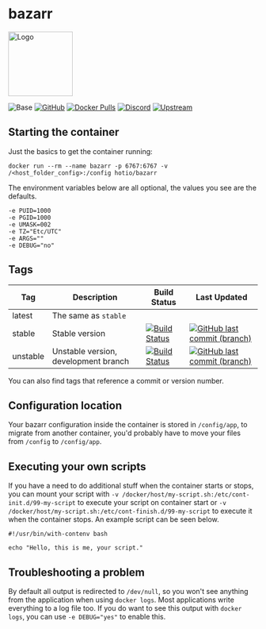# bazarr

<img src="https://raw.githubusercontent.com/hotio/docker-bazarr/master/img/bazarr.png" alt="Logo" height="130" width="130">

![Base](https://img.shields.io/badge/base-alpine-blue)
[![GitHub](https://img.shields.io/badge/source-github-lightgrey)](https://github.com/hotio/docker-bazarr)
[![Docker Pulls](https://img.shields.io/docker/pulls/hotio/bazarr)](https://hub.docker.com/r/hotio/bazarr)
[![Discord](https://img.shields.io/discord/610068305893523457?color=738ad6&label=discord&logo=discord&logoColor=white)](https://discord.gg/3SnkuKp)
[![Upstream](https://img.shields.io/badge/upstream-project-yellow)](https://github.com/morpheus65535/bazarr)

## Starting the container

Just the basics to get the container running:

```shell
docker run --rm --name bazarr -p 6767:6767 -v /<host_folder_config>:/config hotio/bazarr
```

The environment variables below are all optional, the values you see are the defaults.

```shell
-e PUID=1000
-e PGID=1000
-e UMASK=002
-e TZ="Etc/UTC"
-e ARGS=""
-e DEBUG="no"
```

## Tags

| Tag                | Description                            | Build Status                                                                                                                                                      | Last Updated                                                                                                                                                                          |
| -------------------|----------------------------------------|-------------------------------------------------------------------------------------------------------------------------------------------------------------------|---------------------------------------------------------------------------------------------------------------------------------------------------------------------------------------|
| latest             | The same as `stable`                   |                                                                                                                                                                   |                                                                                                                                                                                       |
| stable             | Stable version                         | [![Build Status](https://cloud.drone.io/api/badges/hotio/docker-bazarr/status.svg?ref=refs/heads/stable)](https://cloud.drone.io/hotio/docker-bazarr)             | [![GitHub last commit (branch)](https://img.shields.io/github/last-commit/hotio/docker-bazarr/stable)](https://github.com/hotio/docker-bazarr/commits/stable)                         |
| unstable           | Unstable version, development branch   | [![Build Status](https://cloud.drone.io/api/badges/hotio/docker-bazarr/status.svg?ref=refs/heads/unstable)](https://cloud.drone.io/hotio/docker-bazarr)           | [![GitHub last commit (branch)](https://img.shields.io/github/last-commit/hotio/docker-bazarr/unstable)](https://github.com/hotio/docker-bazarr/commits/unstable)                     |

You can also find tags that reference a commit or version number.

## Configuration location

Your bazarr configuration inside the container is stored in `/config/app`, to migrate from another container, you'd probably have to move your files from `/config` to `/config/app`.

## Executing your own scripts

If you have a need to do additional stuff when the container starts or stops, you can mount your script with `-v /docker/host/my-script.sh:/etc/cont-init.d/99-my-script` to execute your script on container start or `-v /docker/host/my-script.sh:/etc/cont-finish.d/99-my-script` to execute it when the container stops. An example script can be seen below.

```shell
#!/usr/bin/with-contenv bash

echo "Hello, this is me, your script."
```

## Troubleshooting a problem

By default all output is redirected to `/dev/null`, so you won't see anything from the application when using `docker logs`. Most applications write everything to a log file too. If you do want to see this output with `docker logs`, you can use `-e DEBUG="yes"` to enable this.
